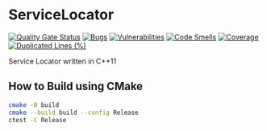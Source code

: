 # ServiceLocator

[![Quality Gate Status](https://sonarcloud.io/api/project_badges/measure?project=xorz57_ServiceLocator&metric=alert_status)](https://sonarcloud.io/summary/new_code?id=xorz57_ServiceLocator)
[![Bugs](https://sonarcloud.io/api/project_badges/measure?project=xorz57_ServiceLocator&metric=bugs)](https://sonarcloud.io/summary/new_code?id=xorz57_ServiceLocator)
[![Vulnerabilities](https://sonarcloud.io/api/project_badges/measure?project=xorz57_ServiceLocator&metric=vulnerabilities)](https://sonarcloud.io/summary/new_code?id=xorz57_ServiceLocator)
[![Code Smells](https://sonarcloud.io/api/project_badges/measure?project=xorz57_ServiceLocator&metric=code_smells)](https://sonarcloud.io/summary/new_code?id=xorz57_ServiceLocator)
[![Coverage](https://sonarcloud.io/api/project_badges/measure?project=xorz57_ServiceLocator&metric=coverage)](https://sonarcloud.io/summary/new_code?id=xorz57_ServiceLocator)
[![Duplicated Lines (%)](https://sonarcloud.io/api/project_badges/measure?project=xorz57_ServiceLocator&metric=duplicated_lines_density)](https://sonarcloud.io/summary/new_code?id=xorz57_ServiceLocator)

Service Locator written in C++11

## How to Build using CMake

```bash
cmake -B build
cmake --build build --config Release
ctest -C Release
```
